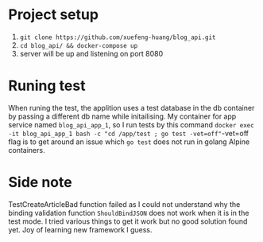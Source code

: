 # Project setup
1. `git clone https://github.com/xuefeng-huang/blog_api.git`
2. `cd blog_api/ && docker-compose up`
3. server will be up and listening on port 8080

# Runing test
When runing the test, the applition uses a test database in the db container by passing a different db name while initailising. My container for app service named `blog_api_app_1`, so I run tests by this command `docker exec -it blog_api_app_1 bash -c "cd /app/test ; go test -vet=off"`-vet=off flag is to get around an issue which `go test` does not run in golang Alpine containers.

# Side note
TestCreateArticleBad function failed as I could not understand why the binding validation function `ShouldBindJSON` does not work when it is in the test mode. I tried various things to get it work but no good solution found yet. Joy of learning new framework I guess.